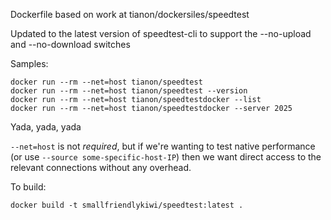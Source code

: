 Dockerfile based on work at tianon/dockersiles/speedtest

Updated to the latest version of speedtest-cli to support the --no-upload and --no-download switches

Samples:

    docker run --rm --net=host tianon/speedtest
    docker run --rm --net=host tianon/speedtest --version
    docker run --rm --net=host tianon/speedtestdocker --list
    docker run --rm --net=host tianon/speedtestdocker --server 2025

Yada, yada, yada

`--net=host` is not _required_, but if we're wanting to test native performance (or use `--source some-specific-host-IP`) then we want direct access to the relevant connections without any overhead.

To build:

`docker build -t smallfriendlykiwi/speedtest:latest .`

